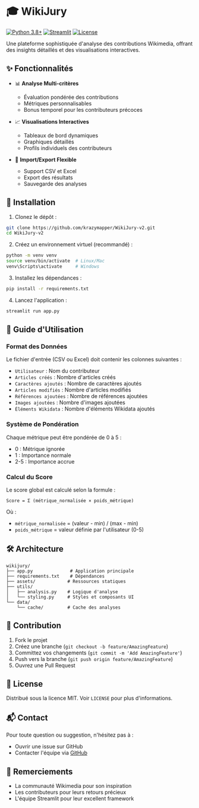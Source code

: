# 🎓 WikiJury

[![Python 3.8+](https://img.shields.io/badge/python-3.8+-blue.svg)](https://www.python.org/downloads/)
[![Streamlit](https://img.shields.io/badge/streamlit-1.28.0-red.svg)](https://streamlit.io)
[![License](https://img.shields.io/badge/license-MIT-green.svg)](https://opensource.org/licenses/MIT)

Une plateforme sophistiquée d'analyse des contributions Wikimedia, offrant des insights détaillés et des visualisations interactives.

## ✨ Fonctionnalités

- 📊 **Analyse Multi-critères**
  - Évaluation pondérée des contributions
  - Métriques personnalisables
  - Bonus temporel pour les contributeurs précoces

- 📈 **Visualisations Interactives**
  - Tableaux de bord dynamiques
  - Graphiques détaillés
  - Profils individuels des contributeurs

- 💾 **Import/Export Flexible**
  - Support CSV et Excel
  - Export des résultats
  - Sauvegarde des analyses

## 🚀 Installation

1. Clonez le dépôt :
```bash
git clone https://github.com/krazymapper/WikiJury-v2.git
cd WikiJury-v2
```

2. Créez un environnement virtuel (recommandé) :
```bash
python -m venv venv
source venv/bin/activate  # Linux/Mac
venv\Scripts\activate     # Windows
```

3. Installez les dépendances :
```bash
pip install -r requirements.txt
```

4. Lancez l'application :
```bash
streamlit run app.py
```

## 📖 Guide d'Utilisation

### Format des Données

Le fichier d'entrée (CSV ou Excel) doit contenir les colonnes suivantes :
- `Utilisateur` : Nom du contributeur
- `Articles créés` : Nombre d'articles créés
- `Caractères ajoutés` : Nombre de caractères ajoutés
- `Articles modifiés` : Nombre d'articles modifiés
- `Références ajoutées` : Nombre de références ajoutées
- `Images ajoutées` : Nombre d'images ajoutées
- `Éléments Wikidata` : Nombre d'éléments Wikidata ajoutés

### Système de Pondération

Chaque métrique peut être pondérée de 0 à 5 :
- 0 : Métrique ignorée
- 1 : Importance normale
- 2-5 : Importance accrue

### Calcul du Score

Le score global est calculé selon la formule :
```
Score = Σ (métrique_normalisée × poids_métrique)
```

Où :
- `métrique_normalisée` = (valeur - min) / (max - min)
- `poids_métrique` = valeur définie par l'utilisateur (0-5)

## 🛠️ Architecture

```
wikijury/
├── app.py              # Application principale
├── requirements.txt    # Dépendances
├── assets/            # Ressources statiques
├── utils/
│   ├── analysis.py    # Logique d'analyse
│   └── styling.py     # Styles et composants UI
└── data/
    └── cache/         # Cache des analyses
```

## 🤝 Contribution

1. Fork le projet
2. Créez une branche (`git checkout -b feature/AmazingFeature`)
3. Committez vos changements (`git commit -m 'Add AmazingFeature'`)
4. Push vers la branche (`git push origin feature/AmazingFeature`)
5. Ouvrez une Pull Request

## 📝 License

Distribué sous la licence MIT. Voir `LICENSE` pour plus d'informations.

## 📬 Contact

Pour toute question ou suggestion, n'hésitez pas à :
- Ouvrir une issue sur GitHub
- Contacter l'équipe via [GitHub](https://github.com/krazymapper/WikiJury-v2/issues)

## 🙏 Remerciements

- La communauté Wikimedia pour son inspiration
- Les contributeurs pour leurs retours précieux
- L'équipe Streamlit pour leur excellent framework
